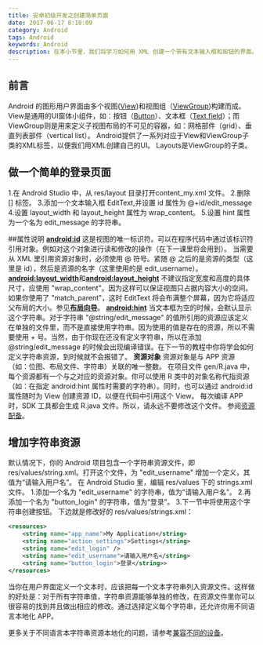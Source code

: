 ```yaml
---
title: 安卓初级开发之创建简单页面
date: 2017-06-17 8:10:09
category: Android
tags: Android
keywords: Android
description: 在本小节里，我们将学习如何用 XML 创建一个带有文本输入框和按钮的界面。下一节课将学会使 APP 对按钮做出响应——按钮被按下时，文本框里的内容被发送到另外一个 Activity。
---
```

 
## 前言
Android 的图形用户界面由多个视图([View](https://developer.android.com/reference/android/view/View.html))和视图组（[ViewGroup](https://developer.android.com/reference/android/view/ViewGroup.html))构建而成。View是通用的UI窗体小组件，如：按钮（[Button](https://developer.android.com/guide/topics/ui/controls/button.html)）、文本框（[Text field](https://developer.android.com/training/keyboard-input/style.html)）；而ViewGroup则是用来定义子视图布局的不可见的容器，如：网格部件（grid）、垂直列表部件（vertical list）。
Android提供了一系列对应于View和ViewGroup子类的XML标签，以便我们用XML创建自己的UI。
Layouts是ViewGroup的子类。
## 做一个简单的登录页面
1.在 Android Studio 中，从 res/layout 目录打开content_my.xml 文件。
2.删除 [<TextView>] 标签。
3.添加一个文本输入框 EditText,并设置 id 属性为 @+id/edit_message
4.设置 layout_width 和 layout_height 属性为 wrap_content。
5.设置 hint 属性为一个名为 edit_message 的字符串。

##属性说明
[**android:id**](https://developer.android.com/reference/android/view/View.html#attr_android:id)
这是视图的唯一标识符。可以在程序代码中通过该标识符引用对象。例如对这个对象进行读和修改的操作（在下一课里将会用到）。
当需要从 XML 里引用资源对象时，必须使用 @ 符号。紧随 @ 之后的是资源的类型（这里是 id），然后是资源的名字（这里使用的是 edit_username）。
[**android:layout_width**](https://developer.android.com/reference/android/view/View.html#attr_android:layout_width)和[**android:layout_height**](https://developer.android.com/reference/android/view/View.html#attr_android:layout_height)
不建议指定宽度和高度的具体尺寸，应使用 "wrap_content"。因为这样可以保证视图只占据内容大小的空间。如果你使用了 "match_parent"，这时 EditText 将会布满整个屏幕，因为它将适应父布局的大小。参见[**布局向导**](https://developer.android.com/guide/topics/ui/declaring-layout.html)。
[**android:hint**](https://developer.android.com/reference/android/widget/TextView.html#attr_android:hint)
当文本框为空的时候，会默认显示这个字符串。对于字符串 "@string/edit_message" 的值所引用的资源应该定义在单独的文件里，而不是直接使用字符串。因为使用的值是存在的资源，所以不需要使用 + 号。当然，由于你现在还没有定义字符串，所以在添加 @string/edit_message 的时候会出现编译错误。在下一节的教程中你将学会如何定义字符串资源，到时候就不会报错了。
**资源对象**
资源对象是与 APP 资源（如：位图、布局文件、字符串）关联的唯一整数。
在项目文件 gen/R.java 中，每个资源都有一个与之对应的资源对象。你可以使用 R 类中的对象名称代指资源（如：在指定 android:hint 属性时需要的字符串）。同时，也可以通过 android:id 属性随时为 View 创建资源 ID，以便在代码中引用这个 View。
每次编译 APP 时，SDK 工具都会生成 R.java 文件。所以，请永远不要修改这个文件。
参阅[资源配备](https://developer.android.com/guide/topics/resources/providing-resources.html)。
## 增加字符串资源
默认情况下，你的 Android 项目包含一个字符串资源文件，即 res/values/string.xml。打开这个文件，为 "edit_username" 增加一个定义，其值为“请输入用户名”。
在 Android Studio 里，编辑 res/values 下的 strings.xml 文件。
1.添加一个名为 "edit_username" 的字符串，值为“请输入用户名”。
2.再添加一个名为 "button_login" 的字符串，值为“登录”。
3.下一节中将使用这个字符串创建按钮。
下边就是修改好的 res/values/strings.xml：
```xml
<resources>
    <string name="app_name">My Application</string>
    <string name="action_settings">Settings</string>
    <string name="edit_login" />
    <string name="edit_username">请输入用户名</string>
    <string name="button_login">登录</string>>
</resources>
```
当你在用户界面定义一个文本时，应该把每一个文本字符串列入资源文件。这样做的好处是：对于所有字符串值，字符串资源能够单独的修改，在资源文件里你可以很容易的找到并且做出相应的修改。通过选择定义每个字符串，还允许你用不同语言本地化 APP。

更多关于不同语言本字符串资源本地化的问题，请参考[兼容不同的设备](http://hukai.me/android-training-course-in-chinese/basics/supporting-devices/index.html)。


